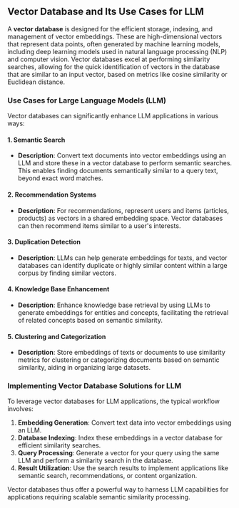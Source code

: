 ## Vector Database and Its Use Cases for LLM

A **vector database** is designed for the efficient storage, indexing, and management of vector embeddings. These are high-dimensional vectors that represent data points, often generated by machine learning models, including deep learning models used in natural language processing (NLP) and computer vision. Vector databases excel at performing similarity searches, allowing for the quick identification of vectors in the database that are similar to an input vector, based on metrics like cosine similarity or Euclidean distance.

### Use Cases for Large Language Models (LLM)

Vector databases can significantly enhance LLM applications in various ways:

#### 1. Semantic Search
- **Description**: Convert text documents into vector embeddings using an LLM and store these in a vector database to perform semantic searches. This enables finding documents semantically similar to a query text, beyond exact word matches.

#### 2. Recommendation Systems
- **Description**: For recommendations, represent users and items (articles, products) as vectors in a shared embedding space. Vector databases can then recommend items similar to a user's interests.

#### 3. Duplication Detection
- **Description**: LLMs can help generate embeddings for texts, and vector databases can identify duplicate or highly similar content within a large corpus by finding similar vectors.

#### 4. Knowledge Base Enhancement
- **Description**: Enhance knowledge base retrieval by using LLMs to generate embeddings for entities and concepts, facilitating the retrieval of related concepts based on semantic similarity.

#### 5. Clustering and Categorization
- **Description**: Store embeddings of texts or documents to use similarity metrics for clustering or categorizing documents based on semantic similarity, aiding in organizing large datasets.

### Implementing Vector Database Solutions for LLM

To leverage vector databases for LLM applications, the typical workflow involves:

1. **Embedding Generation**: Convert text data into vector embeddings using an LLM.
2. **Database Indexing**: Index these embeddings in a vector database for efficient similarity searches.
3. **Query Processing**: Generate a vector for your query using the same LLM and perform a similarity search in the database.
4. **Result Utilization**: Use the search results to implement applications like semantic search, recommendations, or content organization.

Vector databases thus offer a powerful way to harness LLM capabilities for applications requiring scalable semantic similarity processing.
